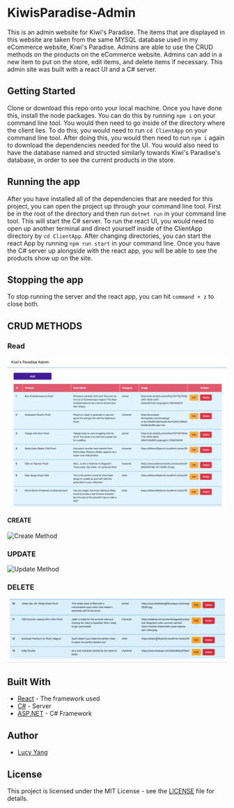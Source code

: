 # KiwisParadise-Admin

This is an admin website for Kiwi's Paradise. The items that are displayed in this website are taken from the same MYSQL database used in my eCommerce website, Kiwi's Paradise. Admins are able to use the CRUD methods on the products on the eCommerce website. Admins can add in a new item to put on the store, edit items, and delete items if necessary. This admin site was built with a react UI and a C# server. 

## Getting Started

Clone or download this repo onto your local machine. Once you have done this, install the node packages. You can do this by running ```npm i``` on your command line tool. You would then need to go inside of the directory where the client lies. To do this, you would need to run ```cd ClientApp``` on your command line tool. After doing this, you would then need to run ```npm i``` again to download the dependencies needed for the UI. You would also need to have the database named and structed similarly towards Kiwi's Paradise's database, in order to see the current products in the store.


## Running the app

After you have installed all of the dependencies that are needed for this project, you can open the project up through your command line tool. First be in the root of the directory and then run ```dotnet run``` in your command line tool. This will start the C# server. To run the react UI, you would need to open up another terminal and direct yourself inside of the ClientApp directory by ```cd ClientApp```. After changing directories, you can start the react App by running ```npm run start``` in your command line. Once you have the C# server up alongside with the react app, you will be able to see the products show up on the site.


## Stopping the app

To stop running the server and the react app, you can hit ```command + z``` to close both.


## CRUD METHODS

### Read
![Read Method](https://github.com/l-yang-05/KiwisParadise-Admin/blob/master/work/image/read-Admin.png)

#### CREATE
![Create Method](https://github.com/l-yang-05/KiwisParadise-Admin/blob/master/work/image/add-Admin.gif)

### UPDATE
![Update Method](https://github.com/l-yang-05/KiwisParadise-Admin/blob/master/work/image/edit-Admin.gif)

### DELETE
![Delte Method](https://github.com/l-yang-05/KiwisParadise-Admin/blob/master/work/image/delete-Admin.gif)


## Built With

* [React](https://github.com/facebook/react) - The framework used
* [C#](https://docs.microsoft.com/en-us/dotnet/csharp/) - Server
* [ASP.NET](https://dotnet.microsoft.com/apps/aspnet) - C# Framework

## Author

* [Lucy Yang](https://github.com/l-yang-05)


## License

This project is licensed under the MIT License - see the [LICENSE](LICENSE) file for details.
